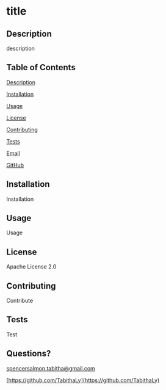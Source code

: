 
# title
    
## Description
    
description
    
## Table of Contents
    
[Description](#description)

[Installation](#installation)

[Usage](#usage)

[License](#license)

[Contributing](#contributing)

[Tests](#tests)

[Email](#email)

[GitHub](#github)


## Installation

Installation
    
## Usage
    
Usage
    
## License 

Apache License 2.0








## Contributing

Contribute
    
## Tests

Test
    
## Questions?

spencersalmon.tabitha@gmail.com 

[https://github.com/TabithaLy](https://github.com/TabithaLy)